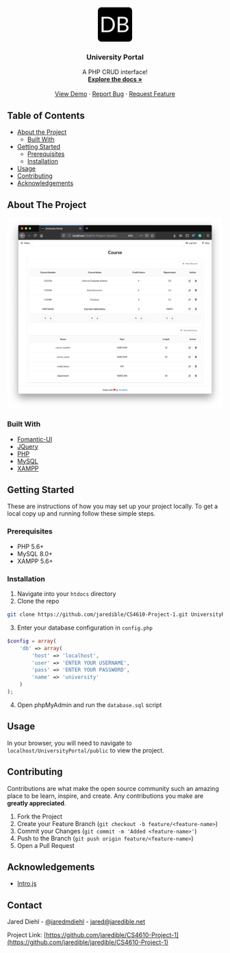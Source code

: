 <br>
<p align="center">
    <a href="https://github.com/othneildrew/Best-README-Template">
        <img src="public/img/logo.png" alt="Logo" width="80" height="80">
    </a>
    <h3 align="center">University Portal</h3>
    <p align="center">
        A PHP CRUD interface!
        <br>
        <a href="https://github.com/jaredible/CS4610-Project-1"><strong>Explore the docs &#187;</strong></a>
        <br>
        <br>
        <a href="https://umsl.jaredible.net/cs/4610/project/1">View Demo</a>
        &middot;
        <a href="https://github.com/jaredible/CS4610-Project-1/issues">Report Bug</a>
        &middot;
        <a href="https://github.com/jaredible/CS4610-Project-1/issues">Request Feature</a>
    </p>
</p>



## Table of Contents

* [About the Project](#about-the-project)
  * [Built With](#built-with)
* [Getting Started](#getting-started)
  * [Prerequisites](#prerequisites)
  * [Installation](#installation)
* [Usage](#usage)
* [Contributing](#contributing)
* [Acknowledgements](#acknowledgements)



## About The Project

[![University Portal][project-screenshot]](https://umsl.jaredible.net/cs/4610/project/1)

### Built With

* [Fomantic-UI](https://fomantic-ui.com/)
* [JQuery](https://jquery.com)
* [PHP](https://www.php.net/)
* [MySQL](https://www.mysql.com/)
* [XAMPP](https://www.apachefriends.org)



## Getting Started

These are instructions of how you may set up your project locally.
To get a local copy up and running follow these simple steps.

### Prerequisites

* PHP 5.6+
* MySQL 8.0+
* XAMPP 5.6+

### Installation

1. Navigate into your `htdocs` directory
2. Clone the repo
```sh
git clone https://github.com/jaredible/CS4610-Project-1.git UniversityPortal
```
3. Enter your database configuration in `config.php`
```PHP
$config = array(
    'db' => array(
        'host' => 'localhost',
        'user' => 'ENTER YOUR USERNAME',
        'pass' => 'ENTER YOUR PASSWORD',
        'name' => 'university'
    )
);
```
4. Open phpMyAdmin and run the `database.sql` script



## Usage

In your browser, you will need to navigate to `localhost/UniversityPortal/public` to view the project.



## Contributing

Contributions are what make the open source community such an amazing place to be learn, inspire, and create. Any contributions you make are **greatly appreciated**.

1. Fork the Project
2. Create your Feature Branch (`git checkout -b feature/<feature-name>`)
3. Commit your Changes (`git commit -m 'Added <feature-name>'`)
4. Push to the Branch (`git push origin feature/<feature-name>`)
5. Open a Pull Request



## Acknowledgements

* [Intro.js](https://introjs.com/)



## Contact

Jared Diehl - [@jaredmdiehl](https://twitter.com/jaredmdiehl) - jared@jaredible.net

Project Link: [https://github.com/jaredible/CS4610-Project-1](https://github.com/jaredible/jaredible/CS4610-Project-1)



[project-screenshot]: images/screenshot.png